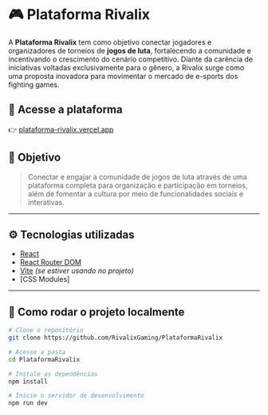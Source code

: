 # 🎮 Plataforma Rivalix

A **Plataforma Rivalix** tem como objetivo conectar jogadores e organizadores de torneios de **jogos de luta**, fortalecendo a comunidade e incentivando o crescimento do cenário competitivo. Diante da carência de iniciativas voltadas exclusivamente para o gênero, a Rivalix surge como uma proposta inovadora para movimentar o mercado de e-sports dos fighting games.

## 🔗 Acesse a plataforma
👉 [plataforma-rivalix.vercel.app](https://plataforma-rivalix.vercel.app)

## 🎯 Objetivo

> Conectar e engajar a comunidade de jogos de luta através de uma plataforma completa para organização e participação em torneios, além de fomentar a cultura por meio de funcionalidades sociais e interativas.

---

## ⚙️ Tecnologias utilizadas

- [React](https://reactjs.org/)
- [React Router DOM](https://reactrouter.com/)
- [Vite](https://vitejs.dev/) *(se estiver usando no projeto)*
- [CSS Modules]

---

## 🚀 Como rodar o projeto localmente

```bash
# Clone o repositório
git clone https://github.com/RivalixGaming/PlataformaRivalix

# Acesse a pasta
cd PlataformaRivalix

# Instale as dependências
npm install

# Inicie o servidor de desenvolvimento
npm run dev
